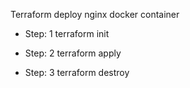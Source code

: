 Terraform deploy nginx docker container

- Step: 1 
    terraform init

- Step: 2
    terraform apply

- Step: 3 
    terraform destroy